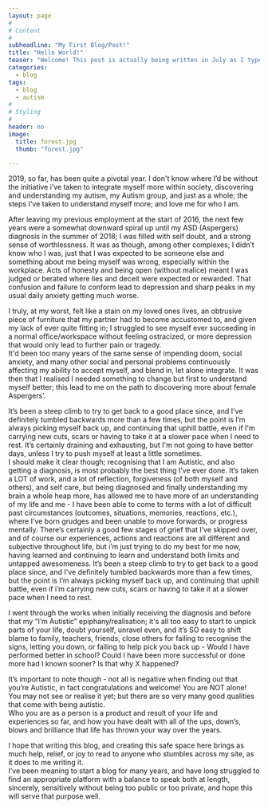 ```yaml
---
layout: page
#
# Content
#
subheadline: "My First Blog/Post!"
title: "Hello World!"
teaser: "Welcome! This post is actually being written in July as I type, boy has this been an eventful year so far!"
categories:
  - blog
tags:
  - blog
  - autism
#
# Styling
#
header: no
image:
  title: forest.jpg
  thumb: "forest.jpg"

---
```

2019, so far, has been quite a pivotal year. I don't know where I’d be without the initiative i’ve taken to integrate myself more within society, discovering and understanding my autism, my Autism group, and just as a whole; the steps I've taken to understand myself more; and love me for who I am. 

After leaving my previous employment at the start of 2016, the next few years were a somewhat downward spiral up until my ASD (Aspergers) diagnosis in the summer of 2018; I was filled with self doubt, and a strong sense of worthlessness. It was as though, among other complexes; I didn’t know who I was, just that I was expected to be someone else and something about me being myself was wrong, especially within the workplace. Acts of honesty and being open (without malice) meant I was judged or berated where lies and deceit were expected or rewarded. That confusion and failure to conform lead to depression and sharp peaks in my usual daily anxiety getting much worse.

I truly, at my worst, felt like a stain on my loved ones lives, an obtrusive piece of furniture that my partner had to become accustomed to, and given my lack of ever quite fitting in; I struggled to see myself ever succeeding in a normal office/workspace without feeling ostracized, or more depression that would only lead to further pain or tragedy. 
<br/>It'd been too many years of the same sense of impending doom, social anxiety, and many other social and personal problems continuously affecting my ability to accept myself, and blend in, let alone integrate. It was then that I realised I needed something to change but first to understand myself better; this lead to me on the path to discovering more about female Aspergers’.

It’s been a steep climb to try to get back to a good place since, and I've definitely tumbled backwards more than a few times, but the point is I’m always picking myself back up, and continuing that uphill battle, even if I'm carrying new cuts, scars or having to take it at a slower pace when I need to rest. It’s certainly draining and exhausting, but I'm not going to have better days, unless I try to push myself at least a little sometimes. 
<br/>I should make it clear though; recognising that I am Autistic, and also getting a diagnosis, is most probably the best thing I’ve ever done. 
It’s taken a LOT of work, and a lot of reflection, forgiveness (of both myself and others), and self care, but being diagnosed and finally understanding my brain a whole heap more, has allowed me to have more of an understanding of my life and me - I have been able to come to terms with a lot of difficult past circumstances (outcomes, situations, memories, reactions, etc.), where I’ve born grudges and been unable to move forwards, or progress mentally. There’s certainly a good few stages of grief that I’ve skipped over, and of course our experiences, actions and reactions are all different and subjective throughout life, but i’m just trying to do my best for me now, having learned and continuing to learn and understand both limits and untapped awesomeness.
It’s been a steep climb to try to get back to a good place since, and I've definitely tumbled backwards more than a few times, but the point is I’m always picking myself back up, and continuing that uphill battle, even if i’m carrying new cuts, scars or having to take it at a slower pace when I need to rest.  

I went through the works when initially receiving the diagnosis and before that my “I’m Autistic” epiphany/realisation; it's all too easy to start to unpick parts of your life, doubt yourself, unravel even, and it’s SO easy to shift blame to family, teachers, friends, close others for failing to recognise the signs, letting you down, or failing to help pick you back up - Would I have performed better in school? Could I have been more successful or done more had I known sooner? Is that why X happened?<br/>

It’s important to note though - not all is negative when finding out that you’re Autistic, in fact congratulations and welcome! You are NOT alone! You may not see or realise it yet; but there are so very many good qualities that come with being autistic. <br/>Who you are as a person is a product and result of your life and experiences so far, and how you have dealt with all of the ups, down’s, blows and brilliance that life has thrown your way over the years. <br/>

I hope that writing this blog, and creating this safe space here brings as much help, relief, or joy to read to anyone who stumbles across my site, as it does to me writing it.
<br/>I’ve been meaning to start a blog for many years, and have long struggled to find an appropriate platform with a balance to speak both at length, sincerely, sensitively without being too public or too private, and hope this will serve that purpose well. <br/>
